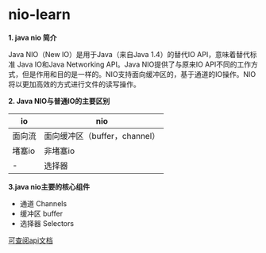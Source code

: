 # nio-learn
**1.  java nio 简介**

Java NIO（New IO）是用于Java（来自Java 1.4）的替代IO API，意味着替代标准 Java IO和Java Networking API。Java NIO提供了与原来IO API不同的工作方式，但是作用和目的是一样的。NIO支持面向缓冲区的，基于通道的IO操作。NIO将以更加高效的方式进行文件的读写操作。

**2. Java NIO与普通IO的主要区别**

io | nio
---|---
面向流|面向缓冲区（buffer，channel）
堵塞io|非堵塞io
-| 选择器

**3.java nio主要的核心组件**
- 通道 Channels
- 缓冲区 buffer
- 选择器 Selectors







[可查阅api文档](https://docs.oracle.com/javase/8/docs/api/java/nio/package-summary.html)